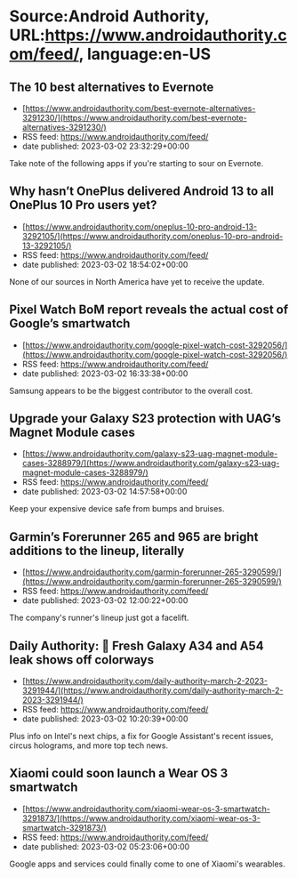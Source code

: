 # Source:Android Authority, URL:https://www.androidauthority.com/feed/, language:en-US

## The 10 best alternatives to Evernote
 - [https://www.androidauthority.com/best-evernote-alternatives-3291230/](https://www.androidauthority.com/best-evernote-alternatives-3291230/)
 - RSS feed: https://www.androidauthority.com/feed/
 - date published: 2023-03-02 23:32:29+00:00

Take note of the following apps if you're starting to sour on Evernote.

## Why hasn’t OnePlus delivered Android 13 to all OnePlus 10 Pro users yet?
 - [https://www.androidauthority.com/oneplus-10-pro-android-13-3292105/](https://www.androidauthority.com/oneplus-10-pro-android-13-3292105/)
 - RSS feed: https://www.androidauthority.com/feed/
 - date published: 2023-03-02 18:54:02+00:00

None of our sources in North America have yet to receive the update.

## Pixel Watch BoM report reveals the actual cost of Google’s smartwatch
 - [https://www.androidauthority.com/google-pixel-watch-cost-3292056/](https://www.androidauthority.com/google-pixel-watch-cost-3292056/)
 - RSS feed: https://www.androidauthority.com/feed/
 - date published: 2023-03-02 16:33:38+00:00

Samsung appears to be the biggest contributor to the overall cost.

## Upgrade your Galaxy S23 protection with UAG’s Magnet Module cases
 - [https://www.androidauthority.com/galaxy-s23-uag-magnet-module-cases-3288979/](https://www.androidauthority.com/galaxy-s23-uag-magnet-module-cases-3288979/)
 - RSS feed: https://www.androidauthority.com/feed/
 - date published: 2023-03-02 14:57:58+00:00

Keep your expensive device safe from bumps and bruises.

## Garmin’s Forerunner 265 and 965 are bright additions to the lineup, literally
 - [https://www.androidauthority.com/garmin-forerunner-265-3290599/](https://www.androidauthority.com/garmin-forerunner-265-3290599/)
 - RSS feed: https://www.androidauthority.com/feed/
 - date published: 2023-03-02 12:00:22+00:00

The company's runner's lineup just got a facelift.

## Daily Authority: 🎨 Fresh Galaxy A34 and A54 leak shows off colorways
 - [https://www.androidauthority.com/daily-authority-march-2-2023-3291944/](https://www.androidauthority.com/daily-authority-march-2-2023-3291944/)
 - RSS feed: https://www.androidauthority.com/feed/
 - date published: 2023-03-02 10:20:39+00:00

Plus info on Intel's next chips, a fix for Google Assistant's recent issues, circus holograms, and more top tech news.

## Xiaomi could soon launch a Wear OS 3 smartwatch
 - [https://www.androidauthority.com/xiaomi-wear-os-3-smartwatch-3291873/](https://www.androidauthority.com/xiaomi-wear-os-3-smartwatch-3291873/)
 - RSS feed: https://www.androidauthority.com/feed/
 - date published: 2023-03-02 05:23:06+00:00

Google apps and services could finally come to one of Xiaomi's wearables.

